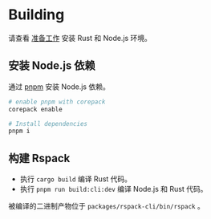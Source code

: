 # Building

请查看 [准备工作](./prerequisites) 安装 Rust 和 Node.js 环境。

## 安装 Node.js 依赖

通过 [pnpm](https://pnpm.io/) 安装 Node.js 依赖。

```bash
# enable pnpm with corepack
corepack enable

# Install dependencies
pnpm i
```

## 构建 Rspack

- 执行 `cargo build` 编译 Rust 代码。
- 执行 `pnpm run build:cli:dev` 编译 Node.js 和 Rust 代码。

被编译的二进制产物位于 `packages/rspack-cli/bin/rspack` 。
